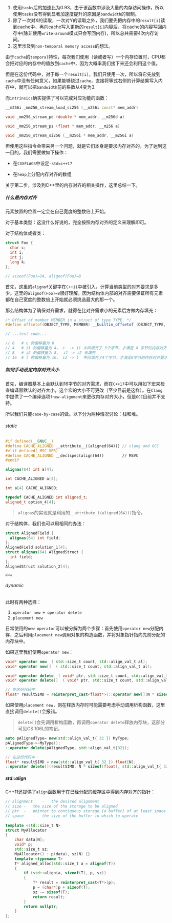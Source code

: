 1. 使用`tasks`后的加速比为0.93，由于该函数中涉及大量的内存访问操作，所以使用`tasks`没有得到显著加速度提升的原因是`bandwidth`的限制。
2. 除了一次对X的读取，一次对Y的读取之外，我们要先把内存中的`result[i]`读到cache中，再向cache写入更新的`result[i]`内容后，将cache的内容写回内存中(除非使用`write-around`模式只会写回内存)，所以总共需要4次内存访问。
3. 这里涉及到`non-temporal memory access`的想法。

由于`cache`的`temporal`特性，每次我们使用（读或者写）一个内存位置时，CPU都会把对应的内存中的值放到`cache`中，因为大概率我们接下来还会利用这个值。

但是在这份代码中，对于每一个`result[i]`，我们只使用一次，所以将它先放到`cache`中没有任何意义，如果能够绕过`cache`，直接将等式右侧的计算结果写入内存中，就可以把`bandwidth`前的系数从4变为3.

而`intrinsics`确实提供了可以完成对应功能的函数：

```cpp
__m256i _mm256_stream_load_si256 (__m256i const* mem_addr)

void _mm256_stream_pd (double * mem_addr, __m256d a)

void _mm256_stream_ps (float * mem_addr, __m256 a)

void _mm256_stream_si256 (__m256i * mem_addr, __m256i a)

```

但使用这些指令会带来另一个问题，就是它们本身是要求内存对齐的，为了达到这一目的，我们需要做如下操作：

- 在`CXXFLAGS`中设定`-std=c++17`

- 在`heap`上分配内存对齐的数组

关于第二步，涉及到C++里的内存对齐的相关操作，这里总结一下。

##### 什么是内存对齐

元素放置的位置一定会在自己宽度的整数倍上开始。

对于基本类型：这没什么好说的，完全按照内存对齐的定义来理解即可。

对于结构体或者类：

```cpp
struct Foo {
  char c;
  int i;
  int j;
  long k;
};

// sizeof(Foo)=24, alignof(Foo)=8
```

首先，这里的`alignof`关键字在`C++11`中被引入，计算当前类型的对齐要求是多少。这里的`alignof(Foo)=8`很好理解，因为结构体内部的对齐需要保证所有元素都在自己宽度的整数倍上开始就必须挑选最大的那一个。

那么结构体为了确保对齐需求，就得在比对齐需求小的元素后方做内存填充：

```cpp
/* Offset of member MEMBER in a struct of type TYPE. */
#define offsetof(OBJECT_TYPE, MEMBER) __builtin_offsetof (OBJECT_TYPE, MEMBER)

// ...test code...

// 0   # c 的偏移量为 0 
// 4   # i1 的偏移量为 4， c  -> i1 中间填充了 3个字节，才满足 4 字节的内存对齐要求
// 8   # i2 的偏移量为 8,  i1 -> i2 无填充
// 16  # l 的偏移量为 16， i2 -> l  中间填充了4个字节，才满足8字节的内存对齐要求
```

##### 如何手动设定内存对齐大小

首先，编译器基本上会默认到16字节的对齐需求，而在`C++17`中可以用如下宏来检查编译器默认的对齐大小，这个宏的大小不可更改（至少目前是这样）。在`Clang`中提供了一个编译选项`fnew-alignment`来更改内存对齐大小，但是`GCC`目前并不支持。

所以我们只能`case-by-case`的做。以下分为两种情况讨论：栈和堆。

###### static

```cpp
#if defined(__GNUC__)
#define CACHE_ALIGNED __attribute__((aligned(64))) // clang and GCC
#elif defined(_MSC_VER)
#define CACHE_ALIGNED __declspec(align(64))        // MSVC
#endif

alignas(64) int a[4];

int CACHE_ALIGNED a[4];

int a[4] CACHE_ALIGNED;

typedef CACHE_ALIGNED int aligned_t;
aligned_t option_4[4];
```

> `alignas`的实现就是利用的`__attribute_((aligned(64)))`指令。

对于结构体，我们也可以用相同的办法：

```cpp
struct AlignedField {
  alignas(64) int field;
};
AlignedField solution_1[4];
struct alignas(64) AlignedStruct {
  int field;
};
AlignedStruct solution_2[4];
```

<img src="https://miro.medium.com/v2/resize:fit:1400/1*n1YsJnG_Ns3031i7tmay_w.png" alt="img" style="zoom:50%;" />

###### dynamic

此时有两种选择：

1. `operator new + operator delete`
2. `placement new`

日常使用的`new operator`可以被分解为两个步骤：首先使用`operator new`分配内存，之后利用`placement new`调用对象的构造函数，并将对象指针指向先前分配的内存块中。

如果这里我们使用`operator new`：

```cpp
void* operator new  ( std::size_t count, std::align_val_t al);
void* operator new[]  ( std::size_t count, std::align_val_t al);

void* operator delete  ( void* ptr, std::size_t count, std::align_val_t al);
void* operator delete[]  ( void* ptr, std::size_t count, std::align_val_t al);

// 在这份代码中
float* resultSIMD = reinterpret_cast<float*>(::operator new[](N * sizeof(float), std::align_val_t{ 32 }));
```

如果使用`placement new`，则在释放内存时可能需要考虑手动调用析构函数，这里直接调用`delete[]`会报错。

> `delete[]`会先调用析构函数，再调用`operator delete`释放内存块，这部分可见CS 106L的笔记。

```cpp
auto pAlignedType= new(std::align_val_t{ 32 }) MyType;
pAlignedType->~MyType();
::operator delete(pAlignedType, std::align_val_t{32});

// 在这份代码中：
float* resultSIMD = new(std::align_val_t{ 32 }) float[N];
::operator delete[](resultSIMD, N * sizeof(float), std::align_val_t{ 32 });
```

##### std::align

C++11还提供了`align`函数用于在已经分配的缓存区中得到内存对齐的指针：

```cpp
// alignment	-	the desired alignment
// size	-	the size of the storage to be aligned
// ptr	-	pointer to contiguous storage (a buffer) of at least space bytes
// space	-	the size of the buffer in which to operate
    
template <std::size_t N>
struct MyAllocator
{
    char data[N];
    void* p;
    std::size_t sz;
    MyAllocator() : p(data), sz(N) {}
    template <typename T>
    T* aligned_alloc(std::size_t a = alignof(T))
    {
        if (std::align(a, sizeof(T), p, sz))
        {
            T* result = reinterpret_cast<T*>(p);
            p = (char*)p + sizeof(T);
            sz -= sizeof(T);
            return result;
        }
        return nullptr;
    }
};
```



